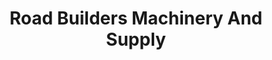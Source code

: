 ---
title: "Road Builders Machinery And Supply"
url: /omaha/road-builders-machinery-and-supply/
shop: shop
---